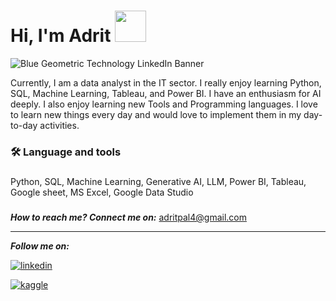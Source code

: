 <h1> Hi, I'm Adrit  <img src="https://emojis.slackmojis.com/emojis/images/1577305505/7373/hand_wave.gif?1577305505" width="50" /></h1>

![Blue Geometric Technology LinkedIn Banner](https://user-images.githubusercontent.com/73035728/208740689-0f445a40-31fe-4ce9-9277-1c696ee4935a.gif)

 Currently, I am a data analyst in the IT sector. I really enjoy learning  Python, SQL, Machine Learning, Tableau, and Power BI. I have an enthusiasm for AI deeply. I also enjoy learning new Tools and Programming languages. I love to learn new things every day and would love to implement them in my day-to-day activities.

###
<h3 align="left">🛠 Language and tools</h3> 

###
Python, SQL, Machine Learning, Generative AI, LLM, Power BI, Tableau, Google sheet, MS Excel, Google Data Studio

 ###
 ***How to reach me? Connect me on:*** adritpal4@gmail.com
 
 -----------------------------------------------------------------------------------------------------------------------------------------------------------------------
 ***Follow me on:*** 
 
[![linkedin](https://img.shields.io/badge/linkedin-0A66C2?style=for-the-badge&logo=linkedin&logoColor=white)](https://www.linkedin.com/in/adritpal/)

[![kaggle](https://img.shields.io/badge/kaggle-1DA1F2?style=for-the-badge&logo=kaggle&logoColor=white)](https://www.kaggle.com/adritpal08)

<!-- [![Gmail](https://img.shields.io/badge/Gmail-1DA1F2?style=for-the-badge&logo=Gmail&logoColor=white)](adritpal4@gmail.com) -->
<!---
AdritPal08/AdritPal08 is a ✨ special ✨ repository because its `README.md` (this file) appears on your GitHub profile.
You can click the Preview link to take a look at your changes.
--->
